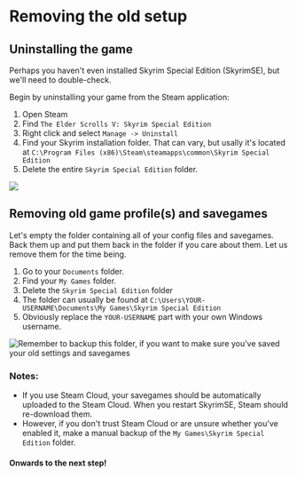 # Removing the old setup

## Uninstalling the game

Perhaps you haven't even installed Skyrim Special Edition (SkyrimSE), but we'll need to double-check.

Begin by uninstalling your game from the Steam application:

1. Open Steam
2. Find `The Elder Scrolls V: Skyrim Special Edition`
3. Right click and select `Manage -> Uninstall`
4. Find your Skyrim installation folder. That can vary, but usally it's located at `C:\Program Files (x86)\Steam\steamapps\common\Skyrim Special Edition`
5. Delete the entire `Skyrim Special Edition` folder.

![](https://i.imgur.com/vsx5wBV.png)

## Removing old game profile(s) and savegames

Let's empty the folder containing all of your config files and savegames. Back them up and put them back in the folder if you care about them. Let us remove them for the time being.

1. Go to your `Documents` folder.
2. Find your `My Games` folder.
3. Delete the `Skyrim Special Edition` folder
4. The folder can usually be found at `C:\Users\YOUR-USERNAME\Documents\My Games\Skyrim Special Edition`
5. Obviously replace the `YOUR-USERNAME` part with your own Windows username.

![Remember to backup this folder, if you want to make sure you've saved your old settings and savegames](https://i.imgur.com/rfMv6Vv.png)

### **Notes:**

* If you use Steam Cloud, your savegames should be automatically uploaded to the Steam Cloud. When you restart SkyrimSE, Steam should re-download them.
* However, if you don't trust Steam Cloud or are unsure whether you've enabled it, make a manual backup of the `My Games\Skyrim Special Edition` folder.

#### Onwards to the next step!
